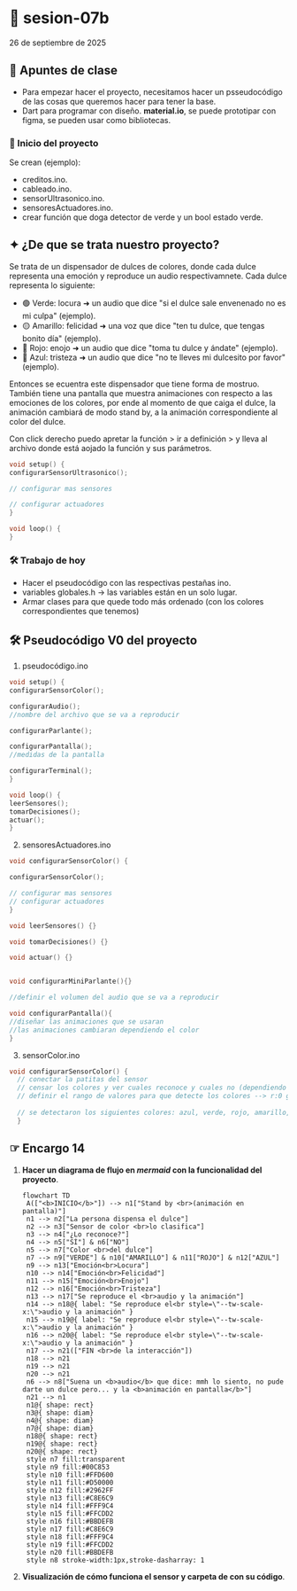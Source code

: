 # 🌷 sesion-07b

26 de septiembre de 2025

## 🪩 Apuntes de clase 
- Para empezar hacer el proyecto, necesitamos hacer un psseudocódigo de las cosas que queremos hacer para tener la base.
- Dart para programar con diseño. **material.io**, se puede prototipar con figma, se pueden usar como bibliotecas. 

### 🔮 Inicio del proyecto
Se crean (ejemplo):
- creditos.ino.
- cableado.ino.
- sensorUltrasonico.ino.
- sensoresActuadores.ino.
- crear función que doga detector de verde y un bool estado verde.

## ✦ ¿De que se trata nuestro proyecto?
Se trata de un dispensador de dulces de colores, donde cada dulce representa una emoción y reproduce un audio respectivamnete. Cada dulce representa lo siguiente:
- 🟢 Verde: locura ➜ un audio que dice "si el dulce sale envenenado no es mi culpa" (ejemplo). 
- 🟡 Amarillo: felicidad ➜ una voz que dice "ten tu dulce, que tengas bonito día" (ejemplo).
- 🔴 Rojo: enojo ➜ un audio que dice "toma tu dulce y ándate" (ejemplo).  
- 🔵 Azul: tristeza ➜ un audio que dice "no te lleves mi dulcesito por favor" (ejemplo).

Entonces se ecuentra este dispensador que tiene forma de mostruo. También tiene una pantalla que muestra animaciones con respecto a las emociones de los colores, por ende al momento de que caiga el dulce, la animación cambiará de modo stand by, a la animación correspondiente al color del dulce.

Con click derecho puedo apretar la función > ir a definición > y lleva al archivo donde está aojado la función y sus parámetros.

```cpp
void setup() {
configurarSensorUltrasonico();

// configurar mas sensores 

// configurar actuadores
}

void loop() {
}
```

### 🛠️ Trabajo de hoy
- Hacer el pseudocódigo con las respectivas pestañas ino.
- variables globales.h -> las variables están en un solo lugar.
- Armar clases para que quede todo más ordenado (con los colores correspondientes que tenemos)

## 🛠️ Pseudocódigo V0 del proyecto

1. pseudocódigo.ino
```cpp
void setup() {
configurarSensorColor();

configurarAudio();
//nombre del archivo que se va a reproducir

configurarParlante();

configurarPantalla();
//medidas de la pantalla

configurarTerminal();
}

void loop() {
leerSensores();
tomarDecisiones();
actuar();
}
```
2. sensoresActuadores.ino

```cpp
void configurarSensorColor() {

configurarSensorColor();

// configurar mas sensores
// configurar actuadores
}

void leerSensores() {}

void tomarDecisiones() {}

void actuar() {}


void configurarMiniParlante(){}

//definir el volumen del audio que se va a reproducir

void configurarPantalla(){
//diseñar las animaciones que se usaran
//las animaciones cambiaran dependiendo el color 
}  
```

3. sensorColor.ino

```cpp
void configurarSensorColor() {
  // conectar la patitas del sensor 
  // censar los colores y ver cuales reconoce y cuales no (dependiendo de los dulces a utilizar)
  // definir el rango de valores para que detecte los colores --> r:0 g:0 b:0
  
  // se detectaron los siguientes colores: azul, verde, rojo, amarillo, cyan, magenta
  }
```

## ☞ Encargo 14
1. **Hacer un diagrama de flujo en *mermaid* con la funcionalidad del proyecto**.

   ```mermaid
   flowchart TD
    A(["<b>INICIO</b>"]) --> n1["Stand by <br>(animación en pantalla)"]
    n1 --> n2["La persona dispensa el dulce"]
    n2 --> n3["Sensor de color <br>lo clasifica"]
    n3 --> n4["¿Lo reconoce?"]
    n4 --> n5["SÍ"] & n6["NO"]
    n5 --> n7["Color <br>del dulce"]
    n7 --> n9["VERDE"] & n10["AMARILLO"] & n11["ROJO"] & n12["AZUL"]
    n9 --> n13["Emoción<br>Locura"]
    n10 --> n14["Emoción<br>Felicidad"]
    n11 --> n15["Emoción<br>Enojo"]
    n12 --> n16["Emoción<br>Tristeza"]
    n13 --> n17["Se reproduce el <br>audio y la animación"]
    n14 --> n18@{ label: "Se reproduce el<br style=\"--tw-scale-x:\">audio y la animación" }
    n15 --> n19@{ label: "Se reproduce el<br style=\"--tw-scale-x:\">audio y la animación" }
    n16 --> n20@{ label: "Se reproduce el<br style=\"--tw-scale-x:\">audio y la animación" }
    n17 --> n21(["FIN <br>de la interacción"])
    n18 --> n21
    n19 --> n21
    n20 --> n21
    n6 --> n8["Suena un <b>audio</b> que dice: mmh lo siento, no pude darte un dulce pero... y la <b>animación en pantalla</b>"]
    n21 --> n1
    n1@{ shape: rect}
    n3@{ shape: diam}
    n4@{ shape: diam}
    n7@{ shape: diam}
    n18@{ shape: rect}
    n19@{ shape: rect}
    n20@{ shape: rect}
    style n7 fill:transparent
    style n9 fill:#00C853
    style n10 fill:#FFD600
    style n11 fill:#D50000
    style n12 fill:#2962FF
    style n13 fill:#C8E6C9
    style n14 fill:#FFF9C4
    style n15 fill:#FFCDD2
    style n16 fill:#BBDEFB
    style n17 fill:#C8E6C9
    style n18 fill:#FFF9C4
    style n19 fill:#FFCDD2
    style n20 fill:#BBDEFB
    style n8 stroke-width:1px,stroke-dasharray: 1
    ```
   
3. **Visualización de cómo funciona el sensor y carpeta de con su código**.
